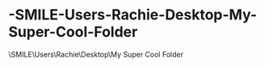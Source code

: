 # -SMILE-Users-Rachie-Desktop-My-Super-Cool-Folder
\\SMILE\Users\Rachie\Desktop\My Super Cool Folder
